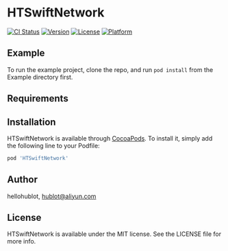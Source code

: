 # HTSwiftNetwork

[![CI Status](http://img.shields.io/travis/hellohublot/HTSwiftNetwork.svg?style=flat)](https://travis-ci.org/hellohublot/HTSwiftNetwork)
[![Version](https://img.shields.io/cocoapods/v/HTSwiftNetwork.svg?style=flat)](http://cocoapods.org/pods/HTSwiftNetwork)
[![License](https://img.shields.io/cocoapods/l/HTSwiftNetwork.svg?style=flat)](http://cocoapods.org/pods/HTSwiftNetwork)
[![Platform](https://img.shields.io/cocoapods/p/HTSwiftNetwork.svg?style=flat)](http://cocoapods.org/pods/HTSwiftNetwork)

## Example

To run the example project, clone the repo, and run `pod install` from the Example directory first.

## Requirements

## Installation

HTSwiftNetwork is available through [CocoaPods](http://cocoapods.org). To install
it, simply add the following line to your Podfile:

```ruby
pod 'HTSwiftNetwork'
```

## Author

hellohublot, hublot@aliyun.com

## License

HTSwiftNetwork is available under the MIT license. See the LICENSE file for more info.

